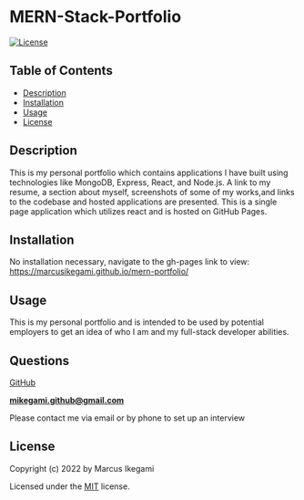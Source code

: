 
# MERN-Stack-Portfolio
[![License](https://img.shields.io/github/license/marcusikegami/mern-portfolio)](LICENSE.txt)

## Table of Contents
* [Description](#description)
* [Installation](#installation)
* [Usage](#usage)
* [License](#license)

## Description 

This is my personal portfolio which contains applications I have built using technologies like MongoDB, Express, React, and Node.js. A link to my resume, a section about myself, screenshots of some of my works,and links to the codebase and hosted applications are presented. This is a single page application which utilizes react and is hosted on GitHub Pages.

## Installation

No installation necessary, navigate to the gh-pages link to view: 
https://marcusikegami.github.io/mern-portfolio/

## Usage

This is my personal portfolio and is intended to be used by potential employers to get an idea of who I am and my full-stack developer abilities.

## Questions

[GitHub](https://github.com/marcusikegami)

**mikegami.github@gmail.com**

Please contact me via email or by phone to set up an interview

## License

  Copyright (c) 2022 by Marcus Ikegami
  
  Licensed under the [MIT](LICENSE.txt) license.
  
